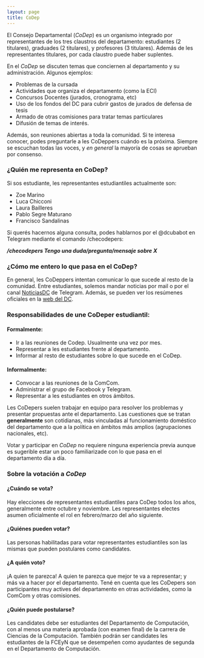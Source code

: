 ```yaml
---
layout: page
title: CoDep
---
```


El Consejo Departamental (*CoDep*) es un organismo integrado por representantes de los tres claustros del departamento: estudiantes (2 titulares), graduades (2 titulares), y profesores (3 titulares). Además de les representantes titulares, por cada claustro puede haber suplentes.

En el *CoDep* se discuten temas que conciernen al departamento y su administración. Algunos ejemplos:
   * Problemas de la cursada
   * Actividades que organiza el departamento (como la ECI)
   * Concursos Docentes (jurados, cronograma, etc)
   * Uso de los fondos del DC para cubrir gastos de jurados de defensa de tesis
   * Armado de otras comisiones para tratar temas particulares
   * Difusión de temas de interés.

Además, son reuniones abiertas a toda la comunidad.
Si te interesa conocer, podes preguntarle a les CoDeppers cuándo es la próxima.
Siempre se escuchan todas las voces, y *en general* la mayoría de cosas se aprueban por consenso.

### ¿Quién me representa en CoDep?

Si sos estudiante, les representantes estudiantiles actualmente son:

- Zoe Marino
- Luca Chicconi
- Laura Bailleres
- Pablo Segre Maturano
- Francisco Sandalinas

Si querés hacernos alguna consulta, podes hablarnos por el @dcubabot en Telegram mediante el comando
/checodepers:


***/checodepers Tengo una duda/pregunta/mensaje sobre X***


### ¿Cómo me entero lo que pasa en el CoDep?

En general, les CoDeppers intentan comunicar lo que sucede al resto de la comunidad.
Entre estudiantes, solemos mandar noticias por mail
o por el canal [NoticiasDC](https://t.me/NoticiasDC) de Telegram.
Además, se pueden ver los resúmenes oficiales en la [web del DC](https://www.dc.uba.ar/minutas-del-codep/).

### Responsabilidades de une CoDeper estudiantil:

#### Formalmente:

* Ir a las reuniones de Codep. Usualmente una vez por mes.
* Representar a les estudiantes frente al departamento.
* Informar al resto de estudiantes sobre lo que sucede en el CoDep.

#### Informalmente:

* Convocar a las reuniones de la ComCom.
* Administrar el grupo de Facebook y Telegram.
* Representar a les estudiantes en otros ámbitos.

Les CoDepers suelen trabajar en equipo para resolver los problemas y presentar propuestas ante el departamento. Las cuestiones que se tratan **generalmente** son cotidianas, más vinculadas al funcionamiento doméstico del departamento que a la política en ámbitos más amplios (agrupaciones nacionales, etc).

Votar y participar en *CoDep* no requiere ninguna experiencia previa aunque es sugerible estar un poco familiarizade con lo que pasa en el departamento día a día.

### Sobre la votación a *CoDep*

#### ¿Cuándo se vota?

Hay elecciones de representantes estudiantiles para CoDep todos los años, generalmente entre octubre y noviembre.
Les representantes electes asumen oficialmente el rol en febrero/marzo del año siguiente.

#### ¿Quiénes pueden votar?

Las personas habilitadas para votar representantes estudiantiles son las mismas que pueden postulares como candidates.

#### ¿A quién voto?

¡A quien te parezca! A quien te parezca que mejor te va a representar; y más va a hacer por el departamento.
Tené en cuenta que les CoDepers son participantes muy actives del departamento en otras actividades, como la ComCom y otras comisiones.

#### ¿Quién puede postularse?

Les candidates debe ser estudiantes del Departamento de Computación, con al menos una materia aprobada (con examen final) de la carrera de Ciencias de la Computación. También podrán ser candidates les estudiantes de la FCEyN que se desempeñen como ayudantes de segunda en el Departamento de Computación.

